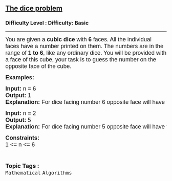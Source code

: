 <h2><a href="https://www.geeksforgeeks.org/problems/the-dice-problem2316/1?page=3&difficulty=School&sortBy=submissions">The dice problem</a></h2><h3>Difficulty Level : Difficulty: Basic</h3><hr><div class="problems_problem_content__Xm_eO"><p style="font-family: Nunito, Bangla206, sans-serif;"><span style="font-size: 18px; font-family: Nunito, Bangla206, sans-serif;">You are given a <strong style="font-family: &quot;Source Sans 3&quot;, Bangla206, sans-serif;">cubic dice</strong> with <strong style="font-family: &quot;Source Sans 3&quot;, Bangla206, sans-serif;">6</strong> faces. All the individual faces have a number printed on them. The numbers are in the range of <strong style="font-family: &quot;Source Sans 3&quot;, Bangla206, sans-serif;">1 to 6</strong>, like any ordinary dice. You will be provided with a face of this cube, your task is to guess the number on the opposite face of the cube.</span></p>
<p style="font-family: Nunito, Bangla206, sans-serif;"><strong style="font-family: &quot;Source Sans 3&quot;, Bangla206, sans-serif;"><span style="font-size: 18px; font-family: Nunito, Bangla206, sans-serif;">Examples:</span></strong></p>
<pre style="font-family: Nunito, Bangla206, sans-serif;"><span style="font-size: 18px; font-family: Nunito, Bangla206, sans-serif;"><strong style="font-family: &quot;Source Sans 3&quot;, Bangla206, sans-serif;">Input: </strong>n = 6</span>
<span style="font-size: 18px; font-family: Nunito, Bangla206, sans-serif;"><strong style="font-family: &quot;Source Sans 3&quot;, Bangla206, sans-serif;">Output: </strong>1</span>
<span style="font-size: 18px; font-family: Nunito, Bangla206, sans-serif;"><strong style="font-family: &quot;Source Sans 3&quot;, Bangla206, sans-serif;">Explanation: </strong>For dice facing number 6 opposite face will have the number 1.</span></pre>
<pre style="font-family: Nunito, Bangla206, sans-serif;"><strong style="font-family: &quot;Source Sans 3&quot;, Bangla206, sans-serif;"><span style="font-size: 18px; font-family: Nunito, Bangla206, sans-serif;">Input: </span></strong><span style="font-size: 18px; font-family: Nunito, Bangla206, sans-serif;">n = 2</span>
<strong style="font-family: &quot;Source Sans 3&quot;, Bangla206, sans-serif;"><span style="font-size: 18px; font-family: Nunito, Bangla206, sans-serif;">Output: </span></strong><span style="font-size: 18px; font-family: Nunito, Bangla206, sans-serif;">5</span>
<strong style="font-family: &quot;Source Sans 3&quot;, Bangla206, sans-serif;"><span style="font-size: 18px; font-family: Nunito, Bangla206, sans-serif;">Explanation: </span></strong><span style="font-size: 18px; font-family: Nunito, Bangla206, sans-serif;">For dice facing number 5 opposite face will have the number 2.</span></pre>
<p style="font-family: Nunito, Bangla206, sans-serif;"><span style="font-size: 18px; font-family: Nunito, Bangla206, sans-serif;"><strong style="font-family: &quot;Source Sans 3&quot;, Bangla206, sans-serif;">Constraints:</strong><br style="font-family: Nunito, Bangla206, sans-serif;">1 &lt;= n &lt;= 6</span></p></div><br><p><span style=font-size:18px><strong>Topic Tags : </strong><br><code>Mathematical</code>&nbsp;<code>Algorithms</code>&nbsp;
